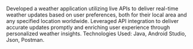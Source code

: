 Developed a weather application utilizing live APIs to deliver real-time weather updates based on user preferences,
both for their local area and any specified location worldwide.
Leveraged API integration to deliver accurate updates promptly and enriching user experience through personalized
weather insights.
Technologies Used: Java, Android Studio, Json, Postman.
